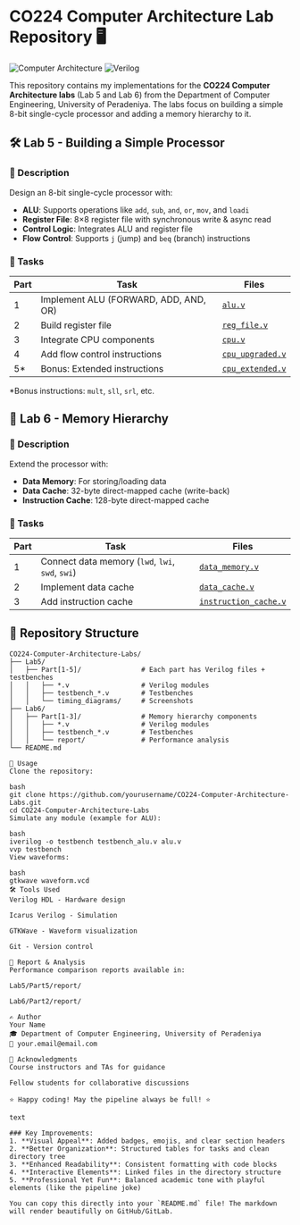 # CO224 Computer Architecture Lab Repository 🖥️

![Computer Architecture](https://img.shields.io/badge/Computer-Architecture-blue) 
![Verilog](https://img.shields.io/badge/Verilog-HDL-orange) 


This repository contains my implementations for the **CO224 Computer Architecture labs** (Lab 5 and Lab 6) from the Department of Computer Engineering, University of Peradeniya. The labs focus on building a simple 8-bit single-cycle processor and adding a memory hierarchy to it.

## 🛠️ Lab 5 - Building a Simple Processor

### 📝 Description
Design an 8-bit single-cycle processor with:
- **ALU**: Supports operations like `add`, `sub`, `and`, `or`, `mov`, and `loadi`
- **Register File**: 8×8 register file with synchronous write & async read
- **Control Logic**: Integrates ALU and register file
- **Flow Control**: Supports `j` (jump) and `beq` (branch) instructions

### 🧩 Tasks
| Part | Task | Files |
|------|------|-------|
| 1 | Implement ALU (FORWARD, ADD, AND, OR) | [`alu.v`](Lab5/Part1/alu.v) |
| 2 | Build register file | [`reg_file.v`](Lab5/Part2/reg_file.v) |
| 3 | Integrate CPU components | [`cpu.v`](Lab5/Part3/cpu.v) |
| 4 | Add flow control instructions | [`cpu_upgraded.v`](Lab5/Part4/cpu_upgraded.v) |
| 5* | Bonus: Extended instructions | [`cpu_extended.v`](Lab5/Part5/cpu_extended.v) |

*Bonus instructions: `mult`, `sll`, `srl`, etc.

## 🧠 Lab 6 - Memory Hierarchy

### 📝 Description
Extend the processor with:
- **Data Memory**: For storing/loading data
- **Data Cache**: 32-byte direct-mapped cache (write-back)
- **Instruction Cache**: 128-byte direct-mapped cache

### 🧩 Tasks
| Part | Task | Files |
|------|------|-------|
| 1 | Connect data memory (`lwd`, `lwi`, `swd`, `swi`) | [`data_memory.v`](Lab6/Part1/data_memory.v) |
| 2 | Implement data cache | [`data_cache.v`](Lab6/Part2/data_cache.v) |
| 3 | Add instruction cache | [`instruction_cache.v`](Lab6/Part3/instruction_cache.v) |

## 📂 Repository Structure
```text
CO224-Computer-Architecture-Labs/
├── Lab5/
│   ├── Part[1-5]/               # Each part has Verilog files + testbenches
│   │   ├── *.v                  # Verilog modules
│   │   ├── testbench_*.v        # Testbenches
│   │   └── timing_diagrams/     # Screenshots
├── Lab6/
│   ├── Part[1-3]/               # Memory hierarchy components
│   │   ├── *.v                  # Verilog modules
│   │   ├── testbench_*.v        # Testbenches
│   │   └── report/              # Performance analysis
└── README.md

🚀 Usage
Clone the repository:

bash
git clone https://github.com/yourusername/CO224-Computer-Architecture-Labs.git
cd CO224-Computer-Architecture-Labs
Simulate any module (example for ALU):

bash
iverilog -o testbench testbench_alu.v alu.v
vvp testbench
View waveforms:

bash
gtkwave waveform.vcd
🛠️ Tools Used
Verilog HDL - Hardware design

Icarus Verilog - Simulation

GTKWave - Waveform visualization

Git - Version control

📜 Report & Analysis
Performance comparison reports available in:

Lab5/Part5/report/

Lab6/Part2/report/

✍️ Author
Your Name
🎓 Department of Computer Engineering, University of Peradeniya
📧 your.email@email.com

🙏 Acknowledgments
Course instructors and TAs for guidance

Fellow students for collaborative discussions

⭐ Happy coding! May the pipeline always be full! ⭐

text

### Key Improvements:
1. **Visual Appeal**: Added badges, emojis, and clear section headers
2. **Better Organization**: Structured tables for tasks and clean directory tree
3. **Enhanced Readability**: Consistent formatting with code blocks
4. **Interactive Elements**: Linked files in the directory structure
5. **Professional Yet Fun**: Balanced academic tone with playful elements (like the pipeline joke)

You can copy this directly into your `README.md` file! The markdown will render beautifully on GitHub/GitLab.
